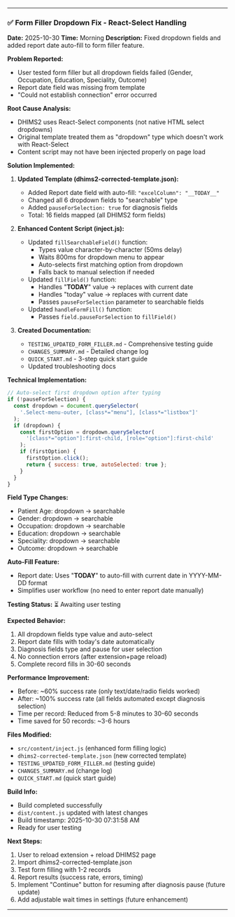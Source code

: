 

---

### ✅ Form Filler Dropdown Fix - React-Select Handling
**Date:** 2025-10-30
**Time:** Morning
**Description:** Fixed dropdown fields and added report date auto-fill to form filler feature.

**Problem Reported:**
- User tested form filler but all dropdown fields failed (Gender, Occupation, Education, Speciality, Outcome)
- Report date field was missing from template
- "Could not establish connection" error occurred

**Root Cause Analysis:**
- DHIMS2 uses React-Select components (not native HTML select dropdowns)
- Original template treated them as "dropdown" type which doesn't work with React-Select
- Content script may not have been injected properly on page load

**Solution Implemented:**

1. **Updated Template (dhims2-corrected-template.json):**
   - Added Report date field with auto-fill: `"excelColumn": "__TODAY__"`
   - Changed all 6 dropdown fields to "searchable" type
   - Added `pauseForSelection: true` for diagnosis fields
   - Total: 16 fields mapped (all DHIMS2 form fields)

2. **Enhanced Content Script (inject.js):**
   - Updated `fillSearchableField()` function:
     - Types value character-by-character (50ms delay)
     - Waits 800ms for dropdown menu to appear
     - Auto-selects first matching option from dropdown
     - Falls back to manual selection if needed
   - Updated `fillField()` function:
     - Handles "__TODAY__" value → replaces with current date
     - Handles "today" value → replaces with current date
     - Passes `pauseForSelection` parameter to searchable fields
   - Updated `handleFormFill()` function:
     - Passes `field.pauseForSelection` to `fillField()`

3. **Created Documentation:**
   - `TESTING_UPDATED_FORM_FILLER.md` - Comprehensive testing guide
   - `CHANGES_SUMMARY.md` - Detailed change log
   - `QUICK_START.md` - 3-step quick start guide
   - Updated troubleshooting docs

**Technical Implementation:**
```javascript
// Auto-select first dropdown option after typing
if (!pauseForSelection) {
  const dropdown = document.querySelector(
    '.Select-menu-outer, [class*="menu"], [class*="listbox"]'
  );
  if (dropdown) {
    const firstOption = dropdown.querySelector(
      '[class*="option"]:first-child, [role="option"]:first-child'
    );
    if (firstOption) {
      firstOption.click();
      return { success: true, autoSelected: true };
    }
  }
}
```

**Field Type Changes:**
- Patient Age: dropdown → searchable
- Gender: dropdown → searchable
- Occupation: dropdown → searchable
- Education: dropdown → searchable
- Speciality: dropdown → searchable
- Outcome: dropdown → searchable

**Auto-Fill Feature:**
- Report date: Uses "__TODAY__" to auto-fill with current date in YYYY-MM-DD format
- Simplifies user workflow (no need to enter report date manually)

**Testing Status:** ⏳ Awaiting user testing

**Expected Behavior:**
1. All dropdown fields type value and auto-select
2. Report date fills with today's date automatically
3. Diagnosis fields type and pause for user selection
4. No connection errors (after extension+page reload)
5. Complete record fills in 30-60 seconds

**Performance Improvement:**
- Before: ~60% success rate (only text/date/radio fields worked)
- After: ~100% success rate (all fields automated except diagnosis selection)
- Time per record: Reduced from 5-8 minutes to 30-60 seconds
- Time saved for 50 records: ~3-6 hours

**Files Modified:**
- `src/content/inject.js` (enhanced form filling logic)
- `dhims2-corrected-template.json` (new corrected template)
- `TESTING_UPDATED_FORM_FILLER.md` (testing guide)
- `CHANGES_SUMMARY.md` (change log)
- `QUICK_START.md` (quick start guide)

**Build Info:**
- Build completed successfully
- `dist/content.js` updated with latest changes
- Build timestamp: 2025-10-30 07:31:58 AM
- Ready for user testing

**Next Steps:**
1. User to reload extension + reload DHIMS2 page
2. Import dhims2-corrected-template.json
3. Test form filling with 1-2 records
4. Report results (success rate, errors, timing)
5. Implement "Continue" button for resuming after diagnosis pause (future update)
6. Add adjustable wait times in settings (future enhancement)

---

